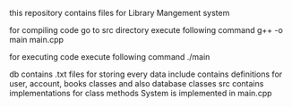 this repository contains files for Library Mangement system

for compiling code go to src directory execute following command
g++ -o main main.cpp

for executing code execute following command
./main


db contains .txt files for storing every data
include contains definitions for user, account, books classes and also database classes
src contains implementations for class methods
System is implemented in main.cpp